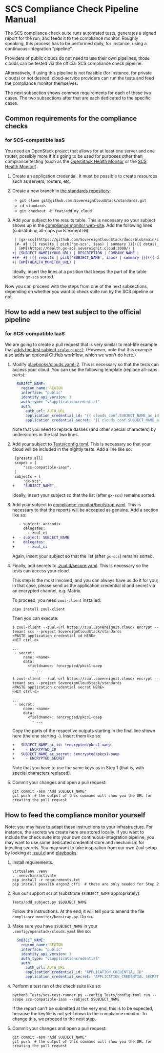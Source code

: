 # SCS Compliance Check Pipeline Manual

The SCS compliance check suite runs automated tests, generates a signed report for the run, and feeds it to
the compliance monitor. Roughly speaking, this process has to be performed daily, for instance, using a
continuous-integration "pipeline".

Providers of public clouds do not need to use their own pipelines; those clouds can be tested via the
official SCS compliance check pipeline.

Alternatively, if using this pipeline is not feasible (for instance, for private clouds) or not desired,
cloud-service providers can run the tests and feed the compliance monitor themselves.

The next subsection shows common requirements for each of these two cases. The two subsections after that
are each dedicated to the specific cases.

## Common requirements for the compliance checks

### for SCS-compatible IaaS

You need an OpenStack project that allows for at least one server and one router, possibly more if it's going
to be used for purposes other than compliance testing (such as the
[OpenStack Health Monitor](https://github.com/SovereignCloudStack/openstack-health-monitor) or the
[SCS Health Monitor](https://github.com/SovereignCloudStack/scs-health-monitor)).

1. Create an application credential. It must be possible to create resources such as servers, routers, etc.

2. Create a new branch in [the standards repository](https://github.com/SovereignCloudStack/standards):

    - `git clone git@github.com:SovereignCloudStack/standards.git`
    - `cd standards`
    - `git checkout -b feat/add_my_cloud`

3. Add your subject to the results table. This is necessary so your subject shows up in the
   [compliance monitor web-site](https://compliance.sovereignit.cloud/page/table). Add the following lines
   (substituting all-caps parts except `HM`):

   ```diff
    | [gx-scs](https://github.com/SovereignCloudStack/docs/blob/main/community/cloud-resources/plusserver-gx-scs.md) | Dev environment provided for SCS & GAIA-X context | plusserver GmbH |
    {#- #} [{{ results | pick('gx-scs', iaas) | summary }}]({{ detail_url('gx-scs', iaas) }}) {# -#}
    | [HM](https://health.gx-scs.sovereignit.cloud:3000/) |
   +| [SUBJECT_NAME](YOUR_URL) | DESCRIPTION | COMPANY_NAME |
   +{#- #} [{{ results | pick('SUBJECT_NAME', iaas) | summary }}]({{ detail_url('SUBJECT_NAME', iaas) }}) {# -#}
   +| [HM](HEALTH_MONITOR_URL) |
   ```

   Ideally, insert the lines at a position that keeps the part of the table below `gx-scs` sorted.

Now you can proceed with the steps from one of the next subsections, depending on whether you want to
check suite run by the SCS pipeline or not.

## How to add a new test subject to the official pipeline

### for SCS-compatible IaaS

We are going to create a pull request that is very similar to real-life example that
[adds the test subject `scaleup-occ2`](https://github.com/SovereignCloudStack/standards/pull/797).
(However, note that this example also adds an optional GitHub workflow, which we won't do here.)

1. Modify [playbooks/clouds.yaml.j2](https://github.com/SovereignCloudStack/standards/blob/main/playbooks/clouds.yaml.j2).
   This is necessary so that the tests can access your cloud.
   You can use the following template (replace all-caps parts):

   ```yaml
     SUBJECT_NAME:
       region_name: REGION
       interface: "public"
       identity_api_version: 3
       auth_type: "v3applicationcredential"
       auth:
         auth_url: AUTH_URL
         application_credential_id: "{{ clouds_conf.SUBJECT_NAME_ac_id }}"
         application_credential_secret: "{{ clouds_conf.SUBJECT_NAME_a_ac_secret }}"
    ```

   Note that you need to replace dashes (and other special characters) by underscores in the last two lines.

2. Add your subject to [Tests/config.toml](https://github.com/SovereignCloudStack/standards/blob/main/Tests/config.toml).
   This is necessary so that your cloud will be included in the nightly tests. Add a line like so:

   ```diff
    [presets.all]
    scopes = [
        "scs-compatible-iaas",
    ]
    subjects = [
        "gx-scs",
   +    "SUBJECT_NAME",
   ```

   Ideally, insert your subject so that the list (after `gx-scs`) remains sorted.

3. Add your subject to [compliance-monitor/bootstrap.yaml](https://github.com/SovereignCloudStack/standards/blob/main/compliance-monitor/bootstrap.yaml).
   This is necessary to that the reports will be accepted as genuine. Add a section like so:

   ```diff
      - subject: artcodix
        delegates:
          - zuul_ci
   +  - subject: SUBJECT_NAME
   +    delegates:
   +      - zuul_ci
   ```

   Again, insert your subject so that the list (after `gx-scs`) remains sorted.

4. Finally, add secrets to [.zuul.d/secure.yaml](https://github.com/SovereignCloudStack/standards/blob/main/.zuul.d/secure.yaml).
   This is necessary so the tests can access your cloud.

   This step is the most involved, and you can always have us do it for you; in that case, please send us
   the application credential id and secret via an encrypted channel, e.g. Matrix.

   To proceed, you need `zuul-client` installed:

   ```shell
   pipx install zuul-client
   ```

   Then you can execute:

   ```shell
   $ zuul-client --zuul-url https://zuul.sovereignit.cloud/ encrypt --tenant scs --project SovereignCloudStack/standards
   <PASTE application credential id HERE>
   <HIT ctrl-d>

   ...
    - secret:
        name: <name>
        data:
          <fieldname>: !encrypted/pkcs1-oaep
            - ...

   $ zuul-client --zuul-url https://zuul.sovereignit.cloud/ encrypt --tenant scs --project SovereignCloudStack/standards
   <PASTE application credential secret HERE>
   <HIT ctrl-d>

   ...
    - secret:
        name: <name>
        data:
          <fieldname>: !encrypted/pkcs1-oaep
            - ...
   ```

   Copy the parts of the respective outputs starting in the final line shown here (the one starting `-`).
   Insert them like so:

   ```diff
   +   SUBJECT_NAME_ac_id: !encrypted/pkcs1-oaep
   +     - ENCRYPTED_ID
   +   SUBJECT_NAME_ac_secret: !encrypted/pkcs1-oaep
   +     - ENCRYPTED_SECRET
   ```

   Note that you have to use the same keys as in Step 1 (that is, with special characters replaced).

5. Commit your changes and open a pull request:

   ```shell
   git commit -asm "Add SUBJECT_NAME"
   git push  # the output of this command will show you the URL for creating the pull request
   ```

## How to feed the compliance monitor yourself

Note: you may have to adapt these instructions to your infrastructure. For instance, the secrets
we create here are stored locally. If you want to include the check suite into your own
continuous-integration pipeline, you may want to use some dedicated credential store and mechanism for
injecting secrets. You may want to take inspiration from our own Zuul setup by looking at
[.zuul.d](https://github.com/SovereignCloudStack/standards/tree/main/.zuul.d) and
[playbooks](https://github.com/SovereignCloudStack/standards/tree/main/playbooks).

1. Install requirements.

   ```shell
   virtualenv .venv
   . .venv/bin/activate
   pip install -r requirements.txt
   pip install passlib argon2_cffi  # these are only needed for Step 2
   ```

2. Run our support script (substitute `$SUBJECT_NAME` appropriately):

   ```shell
   Tests/add_subject.py $SUBJECT_NAME
   ```

   Follow the instructions.
   At the end, it will tell you to amend the file `compliance-monitor/boostrap.py`. Do so.

3. Make sure you have `$SUBJECT_NAME` in your `.config/openstack/clouds.yaml` like so:

   ```yaml
     SUBJECT_NAME:
       region_name: REGION
       interface: "public"
       identity_api_version: 3
       auth_type: "v3applicationcredential"
       auth:
         auth_url: AUTH_URL
         application_credential_id: "APPLICATION_CREDENTIAL_ID"
         application_credential_secret: "APPLICATION_CREDENTIAL_SECRET"
   ```

4. Perform a test run of the check suite like so:

   ```shell
   python3 Tests/scs-test-runner.py --config Tests/config.toml run --scope scs-compatible-iaas --subject $SUBJECT_NAME
   ```

   If the report can't be submitted at the very end, this is to be expected, because the keyfile is not yet
   known to the compliance monitor. To change this, we proceed to the next step.

5. Commit your changes and open a pull request:

   ```shell
   git commit -asm "Add SUBJECT_NAME"
   git push  # the output of this command will show you the URL for creating the pull request
   ```
